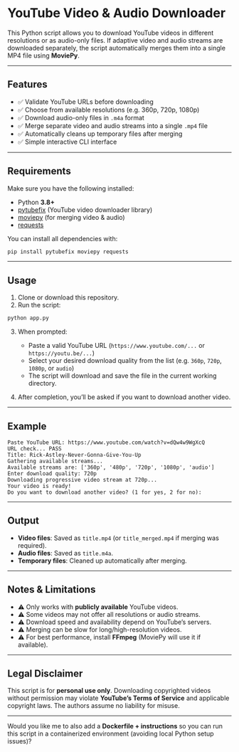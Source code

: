 # YouTube Video & Audio Downloader

This Python script allows you to download YouTube videos in different resolutions or as audio-only files.
If adaptive video and audio streams are downloaded separately, the script automatically merges them into a single MP4 file using **MoviePy**.

---

## Features

* ✅ Validate YouTube URLs before downloading
* ✅ Choose from available resolutions (e.g. 360p, 720p, 1080p)
* ✅ Download audio-only files in `.m4a` format
* ✅ Merge separate video and audio streams into a single `.mp4` file
* ✅ Automatically cleans up temporary files after merging
* ✅ Simple interactive CLI interface

---

## Requirements

Make sure you have the following installed:

* Python **3.8+**
* [pytubefix](https://pypi.org/project/pytubefix/) (YouTube video downloader library)
* [moviepy](https://pypi.org/project/moviepy/) (for merging video & audio)
* [requests](https://pypi.org/project/requests/)

You can install all dependencies with:

```bash
pip install pytubefix moviepy requests
```

---

## Usage

1. Clone or download this repository.
2. Run the script:

```bash
python app.py
```

3. When prompted:

   * Paste a valid YouTube URL (`https://www.youtube.com/...` or `https://youtu.be/...`)
   * Select your desired download quality from the list (e.g. `360p`, `720p`, `1080p`, or `audio`)
   * The script will download and save the file in the current working directory.

4. After completion, you’ll be asked if you want to download another video.

---

## Example

```
Paste YouTube URL: https://www.youtube.com/watch?v=dQw4w9WgXcQ
URL check... PASS
Title: Rick-Astley-Never-Gonna-Give-You-Up
Gathering available streams...
Available streams are: ['360p', '480p', '720p', '1080p', 'audio']
Enter download quality: 720p
Downloading progressive video stream at 720p...
Your video is ready!
Do you want to download another video? (1 for yes, 2 for no):
```

---

## Output

* **Video files**: Saved as `title.mp4` (or `title_merged.mp4` if merging was required).
* **Audio files**: Saved as `title.m4a`.
* **Temporary files**: Cleaned up automatically after merging.

---

## Notes & Limitations

* ⚠️ Only works with **publicly available** YouTube videos.
* ⚠️ Some videos may not offer all resolutions or audio streams.
* ⚠️ Download speed and availability depend on YouTube’s servers.
* ⚠️ Merging can be slow for long/high-resolution videos.
* ⚠️ For best performance, install **FFmpeg** (MoviePy will use it if available).

---

## Legal Disclaimer

This script is for **personal use only**.
Downloading copyrighted videos without permission may violate **YouTube’s Terms of Service** and applicable copyright laws.
The authors assume no liability for misuse.

---

Would you like me to also add a **Dockerfile + instructions** so you can run this script in a containerized environment (avoiding local Python setup issues)?
